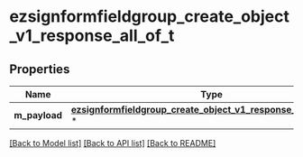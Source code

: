 # ezsignformfieldgroup_create_object_v1_response_all_of_t

## Properties
Name | Type | Description | Notes
------------ | ------------- | ------------- | -------------
**m_payload** | [**ezsignformfieldgroup_create_object_v1_response_m_payload_t**](ezsignformfieldgroup_create_object_v1_response_m_payload.md) \* |  | 

[[Back to Model list]](../README.md#documentation-for-models) [[Back to API list]](../README.md#documentation-for-api-endpoints) [[Back to README]](../README.md)


